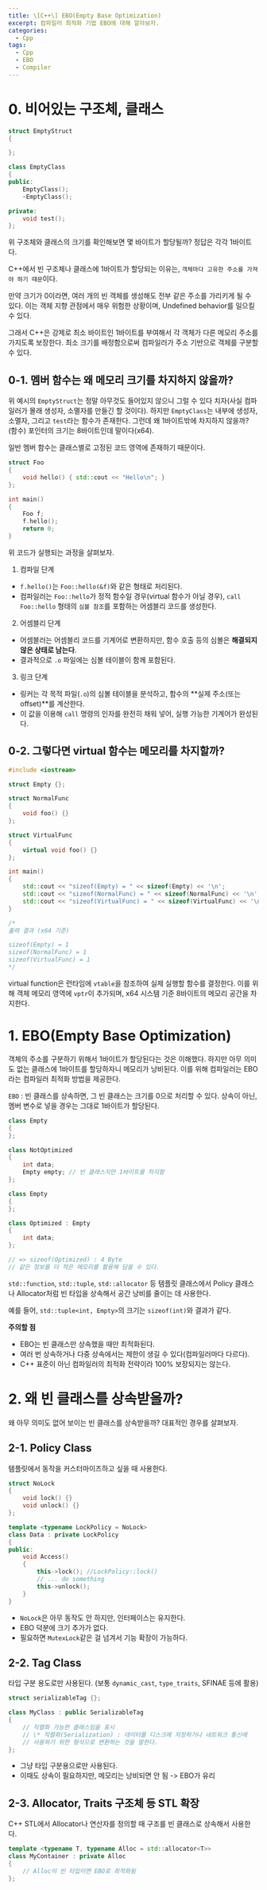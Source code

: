 ```yaml
---
title: \[C++\] EBO(Empty Base Optimization)
excerpt: 컴파일러 최적화 기법 EBO에 대해 알아보자.
categories:
  - Cpp
tags:
  - Cpp
  - EBO
  - Compiler
---
```


# 0. 비어있는 구조체, 클래스

```c++
struct EmptyStruct
{

};

class EmptyClass
{
public:
    EmptyClass();
    ~EmptyClass();

private:
	void test();
};
```

위 구조체와 클래스의 크기를 확인해보면 몇 바이트가 할당될까? 
정답은 각각 1바이트다.

C++에서 빈 구조체나 클래스에 1바이트가 할당되는 이유는, `객체마다 고유한 주소를 가져야 하기 때문`이다.

만약 크기가 0이라면, 여러 개의 빈 객체를 생성해도 전부 같은 주소를 가리키게 될 수 있다. 이는 객체 지향 관점에서 매우 위험한 상황이며, Undefined behavior를 일으킬 수 있다.

그래서 C++은 강제로 최소 바이트인 1바이트를 부여해서 각 객체가 다른 메모리 주소를 가지도록 보장한다. 최소 크기를 배정함으로써 컴파일러가 주소 기반으로 객체를 구분할 수 있다.

## 0-1. 멤버 함수는 왜 메모리 크기를 차지하지 않을까?

위 예시의 `EmptyStruct`는 정말 아무것도 들어있지 않으니 그럴 수 있다 치자(사실 컴파일러가 몰래 생성자, 소멸자를 만들긴 할 것이다). 하지만 `EmptyClass`는 내부에 생성자, 소멸자, 그리고 `test`라는 함수가 존재한다. 그런데 왜 1바이트밖에 차지하지 않을까? (함수) 포인터의 크기는 8바이트인데 말이다(x64).

일반 멤버 함수는 클래스별로 고정된 코드 영역에 존재하기 때문이다.

```c++
struct Foo
{
	void hello() { std::cout << "Hello\n"; }
};

int main()
{
	Foo f;
	f.hello();
	return 0;
}
```

위 코드가 실행되는 과정을 살펴보자.

1. 컴파일 단계
- `f.hello()`는 `Foo::hello(&f)`와 같은 형태로 처리된다.
- 컴파일러는 `Foo::hello`가 정적 함수일 경우(virtual 함수가 아닐 경우), `call Foo::hello` 형태의 `심볼 참조`를 포함하는 어셈블리 코드를 생성한다.

2. 어셈블리 단계
- 어셈블러는 어셈블리 코드를 기계어로 변환하지만, 함수 호출 등의 심볼은 **해결되지 않은 상태로 남는다**.
- 결과적으로 `.o` 파일에는 심볼 테이블이 함께 포함된다.

3. 링크 단계
- 링커는 각 목적 파일(`.o`)의 심볼 테이블을 분석하고, 함수의 **실제 주소(또는 offset)**를 계산한다.
- 이 값을 이용해 `call` 명령의 인자를 완전히 채워 넣어, 실행 가능한 기계어가 완성된다.

## 0-2. 그렇다면 virtual 함수는 메모리를 차지할까?

```c++
#include <iostream>

struct Empty {};

struct NormalFunc
{
	void foo() {}
};

struct VirtualFunc
{
	virtual void foo() {}
};

int main()
{
	std::cout << "sizeof(Empty) = " << sizeof(Empty) << '\n';
	std::cout << "sizeof(NormalFunc) = " << sizeof(NormalFunc) << '\n';
	std::cout << "sizeof(VirtualFunc) = " << sizeof(VirtualFunc) << '\n';
}

/*
출력 결과 (x64 기준)

sizeof(Empty) = 1
sizeof(NormalFunc) = 1
sizeof(VirtualFunc) = 1
*/
```

virtual function은 런타임에 `vtable`을 참조하여 실제 실행할 함수를 결정한다. 이를 위해 객체 메모리 영역에 `vptr`이 추가되며, x64 시스템 기준 8바이트의 메모리 공간을 차지한다.
  
# 1. EBO(Empty Base Optimization)

객체의 주소를 구분하기 위해서 1바이트가 할당된다는 것은 이해했다. 하지만 아무 의미도 없는 클래스에 1바이트를 할당하자니 메모리가 낭비된다. 이를 위해 컴파일러는 EBO라는 컴파일러 최적화 방법을 제공한다.

`EBO` : 빈 클래스를 상속하면, 그 빈 클래스는 크기를 0으로 처리할 수 있다. 상속이 아닌, 멤버 변수로 넣을 경우는 그대로 1바이트가 할당된다.

```c++
class Empty 
{
};

class NotOptimized
{
	int data;
	Empty empty; // 빈 클래스지만 1바이트를 차지함
};
```

```c++
class Empty 
{
};

class Optimized : Empty
{
	int data;
};

// => sizeof(Optimized) : 4 Byte
// 같은 정보를 더 적은 메모리를 활용해 담을 수 있다.
```

`std::function`, `std::tuple`, `std::allocator` 등 템플릿 클래스에서 Policy 클래스나 Allocator처럼 빈 타입을 상속해서 공간 낭비를 줄이는 데 사용한다.

예를 들어, `std::tuple<int, Empty>`의 크기는 `sizeof(int)`와 결과가 같다.

**주의할 점**
- EBO는 빈 클래스만 상속했을 때만 최적화된다.
- 여러 번 상속하거나 다중 상속에서는 제한이 생길 수 있다(컴파일러마다 다르다).
- C++ 표준이 아닌 컴파일러의 최적화 전략이라 100% 보장되지는 않는다.
  
# 2. 왜 빈 클래스를 상속받을까?

왜 아무 의미도 없어 보이는 빈 클래스를 상속받을까?
대표적인 경우를 살펴보자.

## 2-1. Policy Class

템플릿에서 동작을 커스터마이즈하고 싶을 때 사용한다.

```c++
struct NoLock
{
	void lock() {}
	void unlock() {}
};

template <typename LockPolicy = NoLock>
class Data : private LockPolicy
{
public:
	void Access()
	{
		this->lock(); //LockPolicy::lock()
		// ... do something
		this->unlock();
	}
}
```

- `NoLock`은 아무 동작도 안 하지만, 인터페이스는 유지한다.
- EBO 덕분에 크기 추가가 없다.
- 필요하면 `MutexLock`같은 걸 넘겨서 기능 확장이 가능하다.

## 2-2. Tag Class

타입 구분 용도로만 사용된다. (보통 `dynamic_cast`, `type_traits`, SFINAE 등에 활용)

```c++
struct serializableTag {};

class MyClass : public SerializableTag
{
	// 직렬화 가능한 클래스임을 표시
	// \* 직렬화(Serialization) : 데이터를 디스크에 저장하거나 네트워크 통신에 
	// 사용하기 위한 형식으로 변환하는 것을 말한다.
};
```

- 그냥 타입 구분용으로만 사용된다.
- 이때도 상속이 필요하지만, 메모리는 낭비되면 안 됨 -> EBO가 유리

## 2-3. Allocator, Traits 구조체 등 STL 확장

C++ STL에서 Allocator나 연산자를 정의할 때 구조를 빈 클래스로 상속해서 사용한다.

```c++
template <typename T, typename Alloc = std::allocator<T>>
class MyContainer : private Alloc
{
	// Alloc이 빈 타입이면 EBO로 최적화됨
};
```






